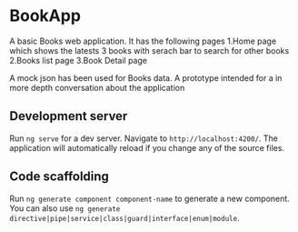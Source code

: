# BookApp

A basic Books web application. It has the following pages
1.Home page which shows the latests 3 books with serach bar to search for other books 
2.Books list page
3.Book Detail page

A mock json has been used for Books data. 
A prototype intended for a in more depth conversation about the application


## Development server

Run `ng serve` for a dev server. Navigate to `http://localhost:4200/`. The application will automatically reload if you change any of the source files.

## Code scaffolding

Run `ng generate component component-name` to generate a new component. You can also use `ng generate directive|pipe|service|class|guard|interface|enum|module`.

